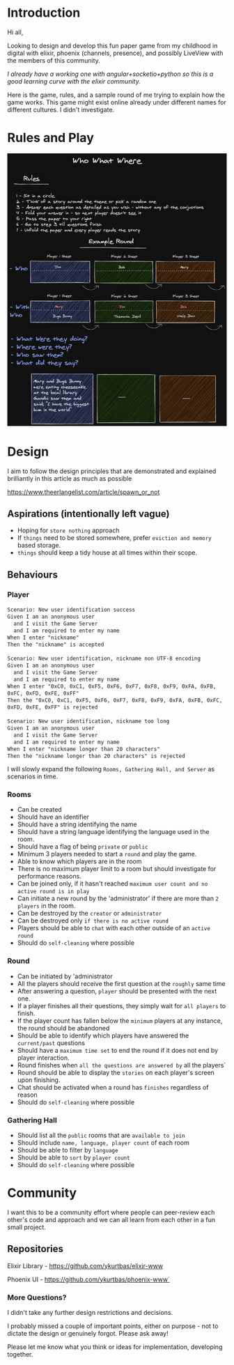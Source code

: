 # Introduction

Hi all,

Looking to design and develop this fun paper game from my childhood in digital with elixir, phoenix (channels, presence), and possibly LiveView with the members of this community.

*I already have a working one with angular+socketio+python so this is a good learning curve with the elixir community.*

Here is the game, rules, and a sample round of me trying to explain how the game works. This game might exist online already under different names for different cultures. I didn't investigate.

# Rules and Play
![Rules](rules.png)

# Design

I aim to follow the design principles that are demonstrated and explained brilliantly in this article as much as possible 

https://www.theerlangelist.com/article/spawn_or_not

## Aspirations (intentionally left vague)
- Hoping for `store nothing` approach
- If `things` need to be stored somewhere, prefer `eviction and memory` based storage.
- `things` should keep a tidy house at all times within their scope.

## Behaviours

### Player
```
Scenario: New user identification success
Given I am an anonymous user
  and I visit the Game Server 
  and I am required to enter my name
When I enter "nickname"
Then the "nickname" is accepted

Scenario: New user identification, nickname non UTF-8 encoding
Given I am an anonymous user
  and I visit the Game Server 
  and I am required to enter my name
When I enter "0xC0, 0xC1, 0xF5, 0xF6, 0xF7, 0xF8, 0xF9, 0xFA, 0xFB, 0xFC, 0xFD, 0xFE, 0xFF"
Then the "0xC0, 0xC1, 0xF5, 0xF6, 0xF7, 0xF8, 0xF9, 0xFA, 0xFB, 0xFC, 0xFD, 0xFE, 0xFF" is rejected

Scenario: New user identification, nickname too long
Given I am an anonymous user
  and I visit the Game Server 
  and I am required to enter my name
When I enter "nickname longer than 20 characters"
Then the "nickname longer than 20 characters" is rejected
```
I will slowly expand the following `Rooms, Gathering Hall, and Server` as scenarios in time.

### Rooms
- Can be created
- Should have an identifier
- Should have a string identifying the name 
- Should have a string language identifying the language used in the room.
- Should have a flag of being `private` or `public`
- Minimum 3 players needed to start a `round` and play the game.
- Able to know which players are in the room
- There is no maximum player limit to a room but should investigate for performance reasons.
- Can be joined only, if it hasn't reached `maximum user count and no active round is in play`
- Can initiate a new round by the 'administrator' if there are more than `2 players` in the room.
- Can be destroyed by the `creator` or `administrator`
- Can be destroyed only `if there is no active round`
- Players should be able to `chat` with each other outside of an `active round`
- Should do `self-cleaning` where possible
### Round
- Can be initiated by 'administrator
- All the players should receive the first question at the `roughly` same time
- After answering a question, `player` should be presented with the next one.
- If a player finishes all their questions, they simply wait for `all players` to finish.
- If the player count has fallen below the `minimum` players at any instance, the round should be abandoned
- Should be able to identify which players have answered the `current/past` questions
- Should have a `maximum time set` to end the round if it does not end by player interaction.
- Round finishes when `all the questions are answered by` all the players`
- Round should be able to display the `stories` on each player's screen upon finishing.
- Chat should be activated when a round has `finishes` regardless of reason
- Should do `self-cleaning` where possible
### Gathering Hall
- Should list all the `public` rooms that are `available to join`
- Should include `name, language, player count` of each room
- Should be able to filter by `language`
- Should be able to `sort` by `player count`
- Should do `self-cleaning` where possible

# Community

I want this to be a community effort where people can peer-review each other's code and approach and we can all learn from each other in a fun small project.

## Repositories

Elixir Library - https://github.com/ykurtbas/elixir-www

Phoenix UI - https://github.com/ykurtbas/phoenix-www`

### More Questions?
I didn't take any further design restrictions and decisions.

I probably missed a couple of important points, either on purpose - not to dictate the design or genuinely forgot. Please ask away!

Please let me know what you think or ideas for implementation, developing together.
